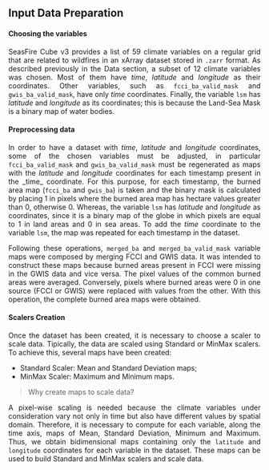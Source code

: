 ## Input Data Preparation

#### Choosing the variables

<p align="justify"> SeasFire Cube v3 provides a list of 59 climate variables on a regular grid that are related to wildfires in an xArray dataset stored in <code>.zarr</code> format. As described previously in the <a href="../docs/data.md" style="text-decoration:none">Data</a> section, a subset of 12 climate variables was chosen. Most of them have <i>time</i>, <i>latitude</i> and <i>longitude</i> as their coordinates. Other variables, such as <code>fcci_ba_valid_mask</code> and <code>gwis_ba_valid_mask</code>, have only <i>time</i> coordinates. Finally, the variable <code>lsm</code> has <i>latitude</i> and <i>longitude</i> as its coordinates; this is because the Land-Sea Mask is a binary map of water bodies. </p>

#### Preprocessing data

<p align="justify"> In order to have a dataset with <i>time</i>, <i>latitude</i> and <i>longitude</i> coordinates, some of the chosen variables must be adjusted, in particular <code>fcci_ba_valid_mask</code> and <code>gwis_ba_valid_mask</code> must be regenerated as maps with the <i>latitude</i> and <i>longitude</i> coordinates for each timestamp present in the _time_ coordinate. For this purpose, for each timestamp, the burned area map (<code>fcci_ba</code> and <code>gwis_ba</code>) is taken and the binary mask is calculated by placing 1 in pixels where the burned area map has hectare values greater than 0, otherwise 0. Whereas, the variable <code>lsm</code> has <i>latitude</i> and <i>longitude</i> as coordinates, since it is a binary map of the globe in which pixels are equal to 1 in land areas and 0 in sea areas. To add the <i>time</i> coordinate to the variable <code>lsm</code>, the map was repeated for each timestamp in the dataset.</p>

<p align="justify"> Following these operations, <code>merged_ba</code> and <code>merged_ba_valid_mask</code> variable maps were composed by merging FCCI and GWIS data. It was intended to construct these maps because burned areas present in FCCI were missing in the GWIS data and vice versa. The pixel values of the common burned areas were averaged. Conversely, pixels where burned areas were 0 in one source (FCCI or GWIS) were replaced with values from the other. With this operation, the complete burned area maps were obtained.</p>

#### Scalers Creation

<p align="justify"> Once the dataset has been created, it is necessary to choose a scaler to scale data. Tipically, the data are scaled using Standard or MinMax scalers. To achieve this, several maps have been created: </p>

- Standard Scaler: Mean and Standard Deviation maps;
- MinMax Scaler: Maximum and Minimum maps.

> Why create maps to scale data?

<p align="justify"> A pixel-wise scaling is needed because the climate variables under consideration vary not only in time but also have different values by spatial domain. Therefore, it is necessary to compute for each variable, along the time axis, maps of Mean, Standard Deviation, Minimum and Maximum. Thus, we obtain bidimensional maps containing only the <code>latitude</code> and <code>longitude</code> coordinates for each variable in the dataset. These maps can be used to build Standard and MinMax scalers and scale data. </p>
